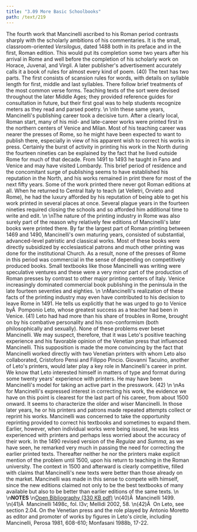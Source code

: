 ```yaml
---
title: "3.09 More Basic Schoolbooks"
path: /text/219
---
```

The fourth work that Mancinelli ascribed to his Roman period contrasts sharply with the scholarly ambitions of his commentaries. It is the small, classroom-oriented <em>Versilogus</em>, dated 1488 both in its preface and in the first, Roman edition. This would put its completion some two years after his arrival in Rome and well before the completion of his scholarly work on Horace, Juvenal, and Virgil. A later publisher's advertisement accurately calls it a book of rules for almost every kind of poem. (40) The text has two parts. The first consists of scansion rules for words, with details on syllable length for first, middle and last syllables. There follow brief treatments of the most common verse forms. Teaching texts of the sort were devised throughout the later Middle Ages; they provided reference guides for consultation in future, but their first goal was to help students recognize meters as they read and parsed poetry.\n\nIn these same years, Mancinelli's publishing career took a decisive turn. After a clearly local, Roman start, many of his mid- and late-career works were printed first in the northern centers of Venice and Milan. Most of his teaching career was nearer the presses of Rome, so he might have been expected to want to publish there, especially in view of his apparent wish to correct his works in press. Certainly the burst of activity in printing his work in the North during the fourteen nineties can be explained by the fact that he lived outside Rome for much of that decade. From 1491 to 1493 he taught in Fano and Venice and may have visited Lombardy. This brief period of residence and the concomitant surge of publishing seems to have established his reputation in the North, and his works remained in print there for most of the next fifty years. Some of the work printed there never got Roman editions at all. When he returned to Central Italy to teach (at Velletri, Orvieto and Rome), he had the luxury afforded by his reputation of being able to get his work printed in several places at once. Several plague years in the fourteen nineties required closing the schools and so afforded him additional time to write and edit.\n\nThe nature of the printing industry in Rome was also surely part of the reason why relatively few editions of Mancinelli's later books were printed there. By far the largest part of Roman printing between 1469 and 1490, Mancinelli's own maturing years, consisted of substantial, advanced-level patristic and classical works. Most of these books were directly subsidized by ecclesiastical patrons and much other printing was done for the institutional Church. As a result, none of the presses of Rome in this period was commercial in the sense of depending on competitively produced books. Small textbooks like those Mancinelli was writing were speculative ventures and these were a very minor part of the production of Roman presses by contrast to other major printing centers of Italy. Venice increasingly dominated commercial book publishing in the peninsula in the late fourteen seventies and eighties.\n\nMancinelli's realization of these facts of the printing industry may even have contributed to his decision to leave Rome in 1491. He tells us explicitly that he was urged to go to Venice byÂ  Pomponio Leto, whose greatest success as a teacher had been in Venice. (41) Leto had had more than his share of troubles in Rome, brought on by his combative personality and his non-conformism (both philosophically and sexually). None of these problems ever beset Mancinelli. We may suspect, therefore, that it was Leto's positive teaching experience and his favorable opinion of the Venetian press that influenced Mancinelli. This supposition is made the more convincing by the fact that Mancinelli worked directly with two Venetian printers with whom Leto also collaborated, Cristoforo Pensi and Filippo Pincio. Giovanni Tacuino, another of Leto's printers, would later play a key role in Mancinelli's career in print. We know that Leto interested himself in matters of type and format during some twenty years' experience with printers. He may have been Mancinelli's model for taking an active part in the presswork. (42)\n\nAs for Mancinelli's expressed interest in correcting his work, the evidence we have on this point is clearest for the last part of his career, from about 1500 onward. It seems to characterize the older and wiser Mancinelli. In those later years, he or his printers and patrons made repeated attempts collect or reprint his works. Mancinelli was concerned to take the opportunity reprinting provided to correct his textbooks and sometimes to expand them. Earlier, however, when individual works were being issued, he was less experienced with printers and perhaps less worried about the accuracy of their work. In the 1490 revised version of the <em>Regulae</em> and <em>Summa</em>, as we have seen, he remarked very much in passing the need for correcting the earlier printed texts. Thereafter neither he nor the printers make explicit mention of the problem until 1500, upon his return to teaching in the Roman university. The context in 1500 and afterward is clearly competitive, filled with claims that Mancinelli's new texts were better than those already on the market. Mancinelli was made in this sense to compete with himself, since the new editions claimed not only to be the best textbooks of many available but also to be better than earlier editions of the same texts.\n\n<strong>NOTES</strong>\n<a href="http://www.humanismforsale.org/bibliography.pdf" target="new">Open Bibliography (330 KB pdf)</a>\n(40)Â  Mancinelli 1499.\n(41)Â  Mancinelli 1498c, fol. I3v; Mellidi 2002, 58.\n(42)Â  On Leto, see section 2.04. On the Venetian press and the role played by Antonio Moretto as editor and promoter of works by figures in Leto's circle, including Mancinelli, Perosa 1981, 608-610; Monfasani 1988b, 17-22.
